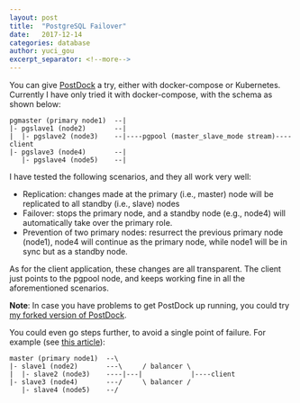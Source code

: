 ```yaml
---
layout: post
title:  "PostgreSQL Failover"
date:   2017-12-14
categories: database
author: yuci_gou
excerpt_separator: <!--more-->
---
```


You can give [PostDock][1] a try, either with docker-compose or Kubernetes. Currently I have only tried it with docker-compose, with the schema as shown below:

    pgmaster (primary node1)  --|
    |- pgslave1 (node2)       --|
    |  |- pgslave2 (node3)    --|----pgpool (master_slave_mode stream)----client
    |- pgslave3 (node4)       --|
       |- pgslave4 (node5)    --|

<!--more-->

I have tested the following scenarios, and they all work very well:

 - Replication: changes made at the primary (i.e., master) node will be replicated to all standby (i.e., slave) nodes
 - Failover: stops the primary node, and a standby node (e.g., node4) will automatically take over the primary role.
 - Prevention of two primary nodes: resurrect the previous primary node (node1), node4 will continue as the primary node, while node1 will be in sync but as a standby node. 

As for the client application, these changes are all transparent. The client just points to the pgpool node, and keeps working fine in all the aforementioned scenarios.

**Note**: In case you have problems to get PostDock up running, you could try [my forked version of PostDock][2].

You could even go steps further, to avoid a single point of failure. For example (see [this article][3]):

    master (primary node1)  --\
    |- slave1 (node2)       ---\     / balancer \
    |  |- slave2 (node3)    ----|---|            |----client
    |- slave3 (node4)       ---/     \ balancer /
       |- slave4 (node5)    --/


  [1]: https://github.com/paunin/PostDock
  [2]: https://github.com/yucigou/PostDock
  [3]: https://hackernoon.com/postgresql-cluster-into-kubernetes-cluster-f353cde212de
